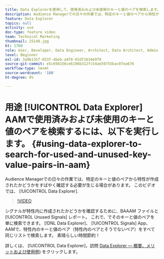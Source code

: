 ```yaml
---
title: Data Explorerを使用して、使用済みおよび未使用のキーと値のペアを検索します。
description: Audience Managerでの日々の作業では、特定のキーと値のペアから特性が作成されたかどうかをすばやく確認する必要が生じる場合があります。 このビデオでは、Data Explorerを使用してを見つける方法を説明します。
feature: Data Explorer
topics: null
activity: use
doc-type: feature video
team: Technical Marketing
thumbnail: 25148.jpg
kt: 1760
role: User, Developer, Data Engineer, Architect, Data Architect, Admin, Leader
level: Beginner
exl-id: 3a9b135f-033f-4beb-a4f8-65df1b34e9f9
source-git-commit: e5c694156ce6196b312fc54ae59755bac07ea676
workflow-type: tm+mt
source-wordcount: '180'
ht-degree: 0%

---
```


# 用途 [!UICONTROL Data Explorer] AAMで使用済みおよび未使用のキーと値のペアを検索するには、以下を実行します。 {#using-data-explorer-to-search-for-used-and-unused-key-value-pairs-in-aam}

Audience Managerでの日々の作業では、特定のキーと値のペアから特性が作成されたかどうかをすばやく確認する必要が生じる場合があります。 このビデオでは、 [!UICONTROL Data Explorer].

>[!VIDEO](https://video.tv.adobe.com/v/25148/?quality=12)

シグナルが特性内に作成されたかどうかを確認するために、BAAAM ファイルと [!UICONTROL Unused Signals] レポート。 これで、でそのキーと値のペアを単に検索できます。 [!DNL Data Explorer]、 [!UICONTROL Signals] App、AAMで、特性内のキーと値のペア（特性内のペアとそうでないペア）をすべて同じリストで検索します。 素晴らしい時間節約！

詳しくは、 [!UICONTROL Data Explorer]，訪問 [Data Explorer — 概要、メリットおよび使用例](https://experienceleague.adobe.com/docs/audience-manager/user-guide/features/data-explorer/data-explorer-overview.html?lang=en)) をクリックします。
